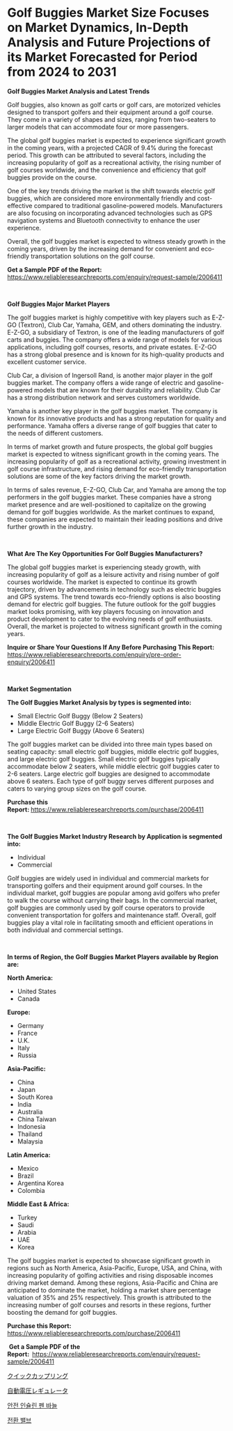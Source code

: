 <p><h1>Golf Buggies Market Size Focuses on Market Dynamics, In-Depth Analysis and Future Projections of its Market Forecasted for Period from 2024 to 2031</h1></p><p><strong>Golf Buggies Market Analysis and Latest Trends</strong></p>
<p><p>Golf buggies, also known as golf carts or golf cars, are motorized vehicles designed to transport golfers and their equipment around a golf course. They come in a variety of shapes and sizes, ranging from two-seaters to larger models that can accommodate four or more passengers.</p><p>The global golf buggies market is expected to experience significant growth in the coming years, with a projected CAGR of 9.4% during the forecast period. This growth can be attributed to several factors, including the increasing popularity of golf as a recreational activity, the rising number of golf courses worldwide, and the convenience and efficiency that golf buggies provide on the course.</p><p>One of the key trends driving the market is the shift towards electric golf buggies, which are considered more environmentally friendly and cost-effective compared to traditional gasoline-powered models. Manufacturers are also focusing on incorporating advanced technologies such as GPS navigation systems and Bluetooth connectivity to enhance the user experience.</p><p>Overall, the golf buggies market is expected to witness steady growth in the coming years, driven by the increasing demand for convenient and eco-friendly transportation solutions on the golf course.</p></p>
<p><strong>Get a Sample PDF of the Report:&nbsp;</strong> <a href="https://www.reliableresearchreports.com/enquiry/request-sample/2006411">https://www.reliableresearchreports.com/enquiry/request-sample/2006411</a></p>
<p>&nbsp;</p>
<p><strong>Golf Buggies Major Market Players</strong></p>
<p><p>The golf buggies market is highly competitive with key players such as E-Z-GO (Textron), Club Car, Yamaha, GEM, and others dominating the industry. E-Z-GO, a subsidiary of Textron, is one of the leading manufacturers of golf carts and buggies. The company offers a wide range of models for various applications, including golf courses, resorts, and private estates. E-Z-GO has a strong global presence and is known for its high-quality products and excellent customer service.</p><p>Club Car, a division of Ingersoll Rand, is another major player in the golf buggies market. The company offers a wide range of electric and gasoline-powered models that are known for their durability and reliability. Club Car has a strong distribution network and serves customers worldwide.</p><p>Yamaha is another key player in the golf buggies market. The company is known for its innovative products and has a strong reputation for quality and performance. Yamaha offers a diverse range of golf buggies that cater to the needs of different customers.</p><p>In terms of market growth and future prospects, the global golf buggies market is expected to witness significant growth in the coming years. The increasing popularity of golf as a recreational activity, growing investment in golf course infrastructure, and rising demand for eco-friendly transportation solutions are some of the key factors driving the market growth.</p><p>In terms of sales revenue, E-Z-GO, Club Car, and Yamaha are among the top performers in the golf buggies market. These companies have a strong market presence and are well-positioned to capitalize on the growing demand for golf buggies worldwide. As the market continues to expand, these companies are expected to maintain their leading positions and drive further growth in the industry.</p></p>
<p>&nbsp;</p>
<p><strong>What Are The Key Opportunities For Golf Buggies Manufacturers?</strong></p>
<p><p>The global golf buggies market is experiencing steady growth, with increasing popularity of golf as a leisure activity and rising number of golf courses worldwide. The market is expected to continue its growth trajectory, driven by advancements in technology such as electric buggies and GPS systems. The trend towards eco-friendly options is also boosting demand for electric golf buggies. The future outlook for the golf buggies market looks promising, with key players focusing on innovation and product development to cater to the evolving needs of golf enthusiasts. Overall, the market is projected to witness significant growth in the coming years.</p></p>
<p><strong>Inquire or Share Your Questions If Any Before Purchasing This Report:</strong> <a href="https://www.reliableresearchreports.com/enquiry/pre-order-enquiry/2006411">https://www.reliableresearchreports.com/enquiry/pre-order-enquiry/2006411</a></p>
<p>&nbsp;</p>
<p><strong>Market Segmentation</strong></p>
<p><strong>The Golf Buggies Market Analysis by types is segmented into:</strong></p>
<p><ul><li>Small Electric Golf Buggy (Below 2 Seaters)</li><li>Middle Electric Golf Buggy (2-6 Seaters)</li><li>Large Electric Golf Buggy (Above 6 Seaters)</li></ul></p>
<p><p>The golf buggies market can be divided into three main types based on seating capacity: small electric golf buggies, middle electric golf buggies, and large electric golf buggies. Small electric golf buggies typically accommodate below 2 seaters, while middle electric golf buggies cater to 2-6 seaters. Large electric golf buggies are designed to accommodate above 6 seaters. Each type of golf buggy serves different purposes and caters to varying group sizes on the golf course.</p></p>
<p><strong>Purchase this Report:&nbsp;</strong><a href="https://www.reliableresearchreports.com/purchase/2006411">https://www.reliableresearchreports.com/purchase/2006411</a></p>
<p>&nbsp;</p>
<p><strong>The Golf Buggies Market Industry Research by Application is segmented into:</strong></p>
<p><ul><li>Individual</li><li>Commercial</li></ul></p>
<p><p>Golf buggies are widely used in individual and commercial markets for transporting golfers and their equipment around golf courses. In the individual market, golf buggies are popular among avid golfers who prefer to walk the course without carrying their bags. In the commercial market, golf buggies are commonly used by golf course operators to provide convenient transportation for golfers and maintenance staff. Overall, golf buggies play a vital role in facilitating smooth and efficient operations in both individual and commercial settings.</p></p>
<p>&nbsp;</p>
<p><strong>In terms of Region, the Golf Buggies Market Players available by Region are:</strong></p>
<p>
    <p> <strong> North America: </strong>
        <ul>
            <li>United States</li>
            <li>Canada</li>
        </ul>
        </p> 
    <p> <strong> Europe: </strong>
        <ul>
            <li>Germany</li>
            <li>France</li>
            <li>U.K.</li>
            <li>Italy</li>
            <li>Russia</li>
        </ul>
        </p> 
    <p> <strong> Asia-Pacific: </strong>
        <ul>
            <li>China</li>
            <li>Japan</li>
            <li>South Korea</li>
            <li>India</li>
            <li>Australia</li>
            <li>China Taiwan</li>
            <li>Indonesia</li>
            <li>Thailand</li>
            <li>Malaysia</li>
        </ul>
        </p> 
    <p> <strong> Latin America: </strong>
        <ul>
            <li>Mexico</li>
            <li>Brazil</li>
            <li>Argentina Korea</li>
            <li>Colombia</li>
        </ul>
        </p> 
    <p> <strong> Middle East & Africa: </strong>
        <ul>
            <li>Turkey</li>
            <li>Saudi</li>
            <li>Arabia</li>
            <li>UAE</li>
            <li>Korea</li>
        </ul>
    </p>
    </p>
<p><p>The golf buggies market is expected to showcase significant growth in regions such as North America, Asia-Pacific, Europe, USA, and China, with increasing popularity of golfing activities and rising disposable incomes driving market demand. Among these regions, Asia-Pacific and China are anticipated to dominate the market, holding a market share percentage valuation of 35% and 25% respectively. This growth is attributed to the increasing number of golf courses and resorts in these regions, further boosting the demand for golf buggies.</p></p>
<p><strong>Purchase this Report: </strong><a href="https://www.reliableresearchreports.com/purchase/2006411">https://www.reliableresearchreports.com/purchase/2006411</a></p>
<p>&nbsp;<strong>Get a Sample PDF of the Report:&nbsp;&nbsp;</strong><a href="https://www.reliableresearchreports.com/enquiry/request-sample/2006411">https://www.reliableresearchreports.com/enquiry/request-sample/2006411</a></p>
<p><strong></strong></p>
<p><p><a href="https://medium.com/@hardee896/%E3%82%AF%E3%82%A4%E3%83%83%E3%82%AF%E3%82%AB%E3%83%83%E3%83%97%E3%83%AA%E3%83%B3%E3%82%B0%E5%B8%82%E5%A0%B4%E3%83%AC%E3%83%9D%E3%83%BC%E3%83%88%E3%81%AF-%E3%81%93%E3%81%AE%E5%B8%82%E5%A0%B4%E3%81%AE%E6%9C%80%E6%96%B0%E3%81%AE%E3%83%88%E3%83%AC%E3%83%B3%E3%83%89%E3%81%A8%E6%88%90%E9%95%B7%E3%81%AE%E6%A9%9F%E4%BC%9A%E3%82%92%E6%98%8E%E3%82%89%E3%81%8B%E3%81%AB%E3%81%97%E3%81%A6%E3%81%84%E3%81%BE%E3%81%99-eb81efa596af">クイックカップリング</a></p><p><a href="https://medium.com/@hardee896/%E3%82%AA%E3%83%BC%E3%83%88%E3%83%A1%E3%83%BC%E3%82%B7%E3%83%A7%E3%83%B3%E9%9B%BB%E5%9C%A7%E8%AA%BF%E6%95%B4%E5%99%A8%E5%B8%82%E5%A0%B4-2031%E5%B9%B4%E3%81%BE%E3%81%A7%E3%81%AE%E3%83%88%E3%83%AC%E3%83%B3%E3%83%89-%E4%BA%88%E6%B8%AC-%E7%AB%B6%E4%BA%89%E5%88%86%E6%9E%90-34bc4bf77601">自動電圧レギュレータ</a></p><p><a href="https://medium.com/@mounir19808/%EC%95%88%EC%A0%84-%EC%9D%B8%EC%8A%90%EB%A6%B0-%ED%8E%9C-%EB%B0%94%EB%8A%98-%EC%8B%9C%EC%9E%A5-%EB%B3%B4%EA%B3%A0%EC%84%9C%EB%8A%94-%EC%9D%B4-%EC%8B%9C%EC%9E%A5%EC%9D%98-%EC%B5%9C%EC%8B%A0-%ED%8A%B8%EB%A0%8C%EB%93%9C%EC%99%80-%EC%84%B1%EC%9E%A5-%EA%B8%B0%ED%9A%8C%EB%A5%BC-%EB%B3%B4%EC%97%AC%EC%A4%8D%EB%8B%88%EB%8B%A4-1008228cbee8">안전 인슐린 펜 바늘</a></p><p><a href="https://medium.com/@mounir19808/%EB%8B%A4%EB%B0%A9%ED%96%A5-%EB%B0%B8%EB%B8%8C-%EC%8B%9C%EC%9E%A5-%EC%A2%85%EB%A5%98-%EC%9D%91%EC%9A%A9-%EB%B0%8F-%EC%A7%80%EB%A6%AC%EC%A0%81%EC%9D%B8-%EC%B8%A1%EB%A9%B4%EC%97%90%EC%84%9C%EC%9D%98-%ED%8F%AC%EA%B4%84%EC%A0%81%EC%9D%B8-%ED%8F%89%EA%B0%80-69acba57a366">전환 밸브</a></p></p>